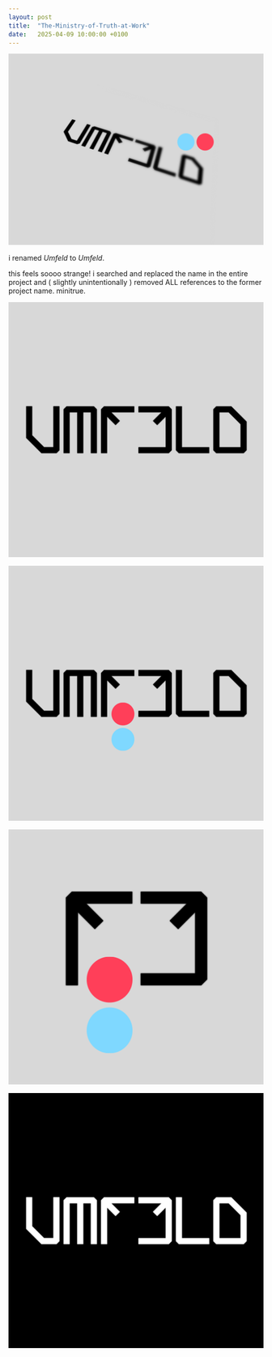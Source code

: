 ```yaml
---
layout: post
title:  "The-Ministry-of-Truth-at-Work"
date:   2025-04-09 10:00:00 +0100
---
```


![2025-04-09-The-Ministry-of-Truth-at-Work.png](/assets/2025-04-09-The-Ministry-of-Truth-at-Work.png)

i renamed *Umfeld* to *Umfeld*.

this feels soooo strange! i searched and replaced the name in the entire project and ( slightly unintentionally ) removed ALL references to the former project name. minitrue.

![2025-04-09-The-Ministry-of-Truth-at-Work--umfeld-logotype](/assets/2025-04-09-The-Ministry-of-Truth-at-Work--umfeld-logotype-512.png)

![2025-04-09-The-Ministry-of-Truth-at-Work--umfeld-logotype-512-dot](/assets/2025-04-09-The-Ministry-of-Truth-at-Work--umfeld-logotype-512-dot.png)

![2025-04-09-The-Ministry-of-Truth-at-Work--umfeld-logotype-512-logo](/assets/2025-04-09-The-Ministry-of-Truth-at-Work--umfeld-logotype-512-logo.png)

![2025-04-09-The-Ministry-of-Truth-at-Work--umfeld-logotype-512-black](/assets/2025-04-09-The-Ministry-of-Truth-at-Work--umfeld-logotype-512-black.png)
